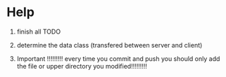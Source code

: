 # Help

1. finish all TODO

2. determine the data class (transfered between server and client)

3. Important !!!!!!!!!
	every time you commit and push
	you should only add the file or upper directory you modified!!!!!!!!! 